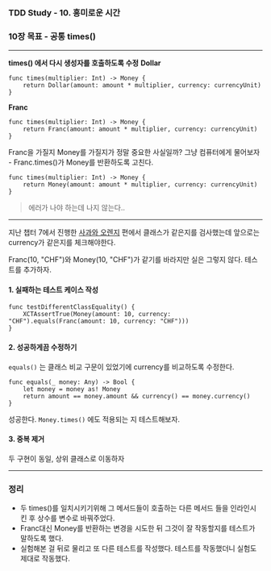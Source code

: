 ### TDD Study - 10. 흥미로운 시간

### 10장 목표 - 공통 times()

---
**times() 에서 다시 생성자를 호출하도록 수정**
**Dollar**
```
func times(multiplier: Int) -> Money {
    return Dollar(amount: amount * multiplier, currency: currencyUnit)
}
```

**Franc**
```
func times(multiplier: Int) -> Money {
    return Franc(amount: amount * multiplier, currency: currencyUnit)
}
```

Franc을 가질지 Money를 가질지가 정말 중요한 사실일까?
그냥 컴퓨터에게 물어보자 - Franc.times()가 Money를 반환하도록 고친다.
```
func times(multiplier: Int) -> Money {
    return Money(amount: amount * multiplier, currency: currencyUnit)
}
```
> 에러가 나야 하는데 나지 않는다..

---

지난 챕터 7에서 진행한 [사과와 오렌지](07.md) 편에서 클래스가 같은지를 검사했는데
앞으로는 currency가 같은지를 체크해야한다.

Franc(10, "CHF")와 Money(10, "CHF")가 같기를 바라지만 실은 그렇지 않다. 테스트를 추가하자.

#### 1. 실패하는 테스트 케이스 작성
```
func testDifferentClassEquality() {
    XCTAssertTrue(Money(amount: 10, currency: "CHF").equals(Franc(amount: 10, currency: "CHF")))
}
```

#### 2. 성공하게끔 수정하기
`equals()` 는 클래스 비교 구문이 있었기에 currency를 비교하도록 수정한다.
```
func equals(_ money: Any) -> Bool {
    let money = money as! Money
    return amount == money.amount && currency() == money.currency()
}
```

성공한다. `Money.times()` 에도 적용되는 지 테스트해보자.

#### 3. 중복 제거
두 구현이 동일, 상위 클래스로 이동하자

---
### 정리
- 두 times()를 일치시키기위해 그 메서드들이 호출하는 다른 메서드 들을 인라인시킨 후 상수를 변수로 바꿔주었다.
- Franc대신 Money를 반환하는 변경을 시도한 뒤 그것이 잘 작동할지를 테스트가 말하도록 했다.
- 실험해본 걸 뒤로 물리고 또 다른 테스트를 작성했다. 테스트를 작동했더니 실험도 제대로 작동했다.

